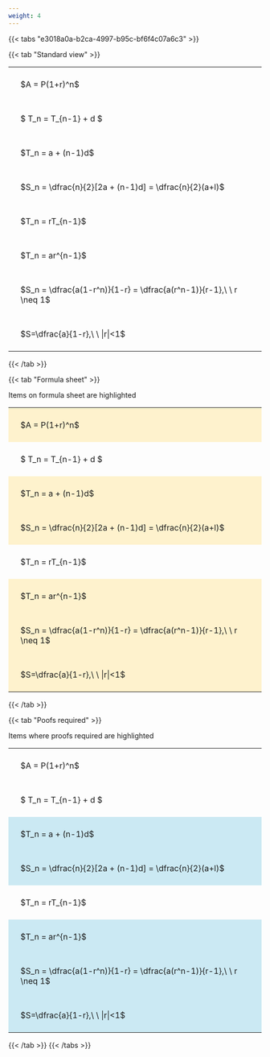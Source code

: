 ```yaml
---
weight: 4
---
```


{{< tabs "e3018a0a-b2ca-4997-b95c-bf6f4c07a6c3" >}}

{{< tab "Standard view" >}}

<style type="text/css">
#T_6e5cd th.col_heading {
  text-align: left;
  font-size: 1em;
}
#T_6e5cd td {
  text-align: left;
  font-size: 1em;
  padding: 1.5em;
}
</style>
<table id="T_6e5cd">
  <thead>
  </thead>
  <tbody>
    <tr>
      <td id="T_6e5cd_row0_col0" class="data row0 col0" >$A = P(1+r)^n$</td>
    </tr>
    <tr>
      <td id="T_6e5cd_row1_col0" class="data row1 col0" >$ T_n = T_{n-1} + d $</td>
    </tr>
    <tr>
      <td id="T_6e5cd_row2_col0" class="data row2 col0" >$T_n = a + (n-1)d$</td>
    </tr>
    <tr>
      <td id="T_6e5cd_row3_col0" class="data row3 col0" >$S_n = \dfrac{n}{2}[2a + (n-1)d] = \dfrac{n}{2}(a+l)$</td>
    </tr>
    <tr>
      <td id="T_6e5cd_row4_col0" class="data row4 col0" >$T_n = rT_{n-1}$</td>
    </tr>
    <tr>
      <td id="T_6e5cd_row5_col0" class="data row5 col0" >$T_n = ar^{n-1}$</td>
    </tr>
    <tr>
      <td id="T_6e5cd_row6_col0" class="data row6 col0" >$S_n = \dfrac{a(1-r^n)}{1-r} = \dfrac{a(r^n-1)}{r-1},\ \  r \neq 1$</td>
    </tr>
    <tr>
      <td id="T_6e5cd_row7_col0" class="data row7 col0" >$S=\dfrac{a}{1-r},\ \ |r|<1$</td>
    </tr>
  </tbody>
</table>
{{< /tab >}}

{{< tab "Formula sheet" >}}

Items on formula sheet are highlighted 
<br>
<style type="text/css">
#T_8c095 th.col_heading {
  text-align: left;
  font-size: 1em;
}
#T_8c095 td {
  text-align: left;
  font-size: 1em;
  padding: 1.5em;
}
#T_8c095_row0_col0, #T_8c095_row2_col0, #T_8c095_row3_col0, #T_8c095_row5_col0, #T_8c095_row6_col0, #T_8c095_row7_col0 {
  background-color: rgba(255,194,10, 0.2);
}
#T_8c095_row1_col0, #T_8c095_row4_col0 {
  background-color: rgba(0,0,0,0);
}
</style>
<table id="T_8c095">
  <thead>
  </thead>
  <tbody>
    <tr>
      <td id="T_8c095_row0_col0" class="data row0 col0" >$A = P(1+r)^n$</td>
    </tr>
    <tr>
      <td id="T_8c095_row1_col0" class="data row1 col0" >$ T_n = T_{n-1} + d $</td>
    </tr>
    <tr>
      <td id="T_8c095_row2_col0" class="data row2 col0" >$T_n = a + (n-1)d$</td>
    </tr>
    <tr>
      <td id="T_8c095_row3_col0" class="data row3 col0" >$S_n = \dfrac{n}{2}[2a + (n-1)d] = \dfrac{n}{2}(a+l)$</td>
    </tr>
    <tr>
      <td id="T_8c095_row4_col0" class="data row4 col0" >$T_n = rT_{n-1}$</td>
    </tr>
    <tr>
      <td id="T_8c095_row5_col0" class="data row5 col0" >$T_n = ar^{n-1}$</td>
    </tr>
    <tr>
      <td id="T_8c095_row6_col0" class="data row6 col0" >$S_n = \dfrac{a(1-r^n)}{1-r} = \dfrac{a(r^n-1)}{r-1},\ \  r \neq 1$</td>
    </tr>
    <tr>
      <td id="T_8c095_row7_col0" class="data row7 col0" >$S=\dfrac{a}{1-r},\ \ |r|<1$</td>
    </tr>
  </tbody>
</table>
{{< /tab >}}

{{< tab "Poofs required" >}}

Items where proofs required are highlighted 
<br>
<style type="text/css">
#T_674c8 th.col_heading {
  text-align: left;
  font-size: 1em;
}
#T_674c8 td {
  text-align: left;
  font-size: 1em;
  padding: 1.5em;
}
#T_674c8_row0_col0, #T_674c8_row1_col0, #T_674c8_row4_col0 {
  background-color: rgba(0,0,0,0);
}
#T_674c8_row2_col0, #T_674c8_row3_col0, #T_674c8_row5_col0, #T_674c8_row6_col0, #T_674c8_row7_col0 {
  background-color: rgba(0,150,200, 0.2);
}
</style>
<table id="T_674c8">
  <thead>
  </thead>
  <tbody>
    <tr>
      <td id="T_674c8_row0_col0" class="data row0 col0" >$A = P(1+r)^n$</td>
    </tr>
    <tr>
      <td id="T_674c8_row1_col0" class="data row1 col0" >$ T_n = T_{n-1} + d $</td>
    </tr>
    <tr>
      <td id="T_674c8_row2_col0" class="data row2 col0" >$T_n = a + (n-1)d$</td>
    </tr>
    <tr>
      <td id="T_674c8_row3_col0" class="data row3 col0" >$S_n = \dfrac{n}{2}[2a + (n-1)d] = \dfrac{n}{2}(a+l)$</td>
    </tr>
    <tr>
      <td id="T_674c8_row4_col0" class="data row4 col0" >$T_n = rT_{n-1}$</td>
    </tr>
    <tr>
      <td id="T_674c8_row5_col0" class="data row5 col0" >$T_n = ar^{n-1}$</td>
    </tr>
    <tr>
      <td id="T_674c8_row6_col0" class="data row6 col0" >$S_n = \dfrac{a(1-r^n)}{1-r} = \dfrac{a(r^n-1)}{r-1},\ \  r \neq 1$</td>
    </tr>
    <tr>
      <td id="T_674c8_row7_col0" class="data row7 col0" >$S=\dfrac{a}{1-r},\ \ |r|<1$</td>
    </tr>
  </tbody>
</table>
{{< /tab >}}
{{< /tabs >}}